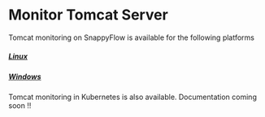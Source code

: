 # Monitor Tomcat Server

Tomcat monitoring on SnappyFlow is available for the following platforms

##### [Linux](/docs/selfhosted-lite/Integrations/tomcat/tomcat_linux)

##### [Windows](/docs/selfhosted-lite/Integrations/tomcat/tomcat_windows)

Tomcat monitoring in Kubernetes is also available. Documentation coming soon !!